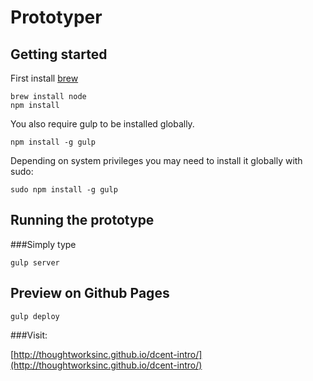 # Prototyper


## Getting started

First install [brew](http://brew.sh/)

```
brew install node
npm install
```

You also require gulp to be installed globally.

```
npm install -g gulp
```

Depending on system privileges you may need to install it globally with sudo:

```
sudo npm install -g gulp
```


## Running the prototype

###Simply type
```
gulp server
```

## Preview on Github Pages
```
gulp deploy
```

###Visit:

[http://thoughtworksinc.github.io/dcent-intro/](http://thoughtworksinc.github.io/dcent-intro/)
